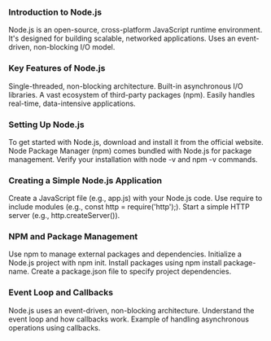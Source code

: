 
### Introduction to Node.js

Node.js is an open-source, cross-platform JavaScript runtime environment.
It's designed for building scalable, networked applications.
Uses an event-driven, non-blocking I/O model.

### Key Features of Node.js

Single-threaded, non-blocking architecture.
Built-in asynchronous I/O libraries.
A vast ecosystem of third-party packages (npm).
Easily handles real-time, data-intensive applications.

### Setting Up Node.js

To get started with Node.js, download and install it from the official website.
Node Package Manager (npm) comes bundled with Node.js for package management.
Verify your installation with node -v and npm -v commands.

### Creating a Simple Node.js Application

Create a JavaScript file (e.g., app.js) with your Node.js code.
Use require to include modules (e.g., const http = require('http');).
Start a simple HTTP server (e.g., http.createServer()).

### NPM and Package Management

Use npm to manage external packages and dependencies.
Initialize a Node.js project with npm init.
Install packages using npm install package-name.
Create a package.json file to specify project dependencies.

### Event Loop and Callbacks

Node.js uses an event-driven, non-blocking architecture.
Understand the event loop and how callbacks work.
Example of handling asynchronous operations using callbacks.
